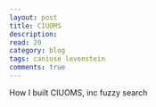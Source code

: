 ```yaml
---
layout: post
title: CIUOMS
description: 
read: 20
category: blog
tags: caniuse levenstein
comments: true
---
```


How I built CIUOMS, inc fuzzy search